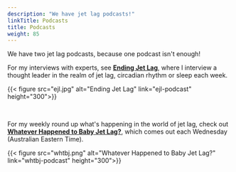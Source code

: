 ```yaml
---
description: "We have jet lag podcasts!"
linkTitle: Podcasts
title: Podcasts
weight: 85
---
```


We have two jet lag podcasts, because one podcast isn't enough!

For my interviews with experts, see [**Ending Jet Lag**](ejl-podcast), where I interview a thought leader in the realm of jet lag, circadian rhythm or sleep each week.

{{< figure src="ejl.jpg" alt="Ending Jet Lag" link="ejl-podcast" height="300">}}

</br>

For my weekly round up what's happening in the world of jet lag, check out [**Whatever Happened to Baby Jet Lag?**](whtbj-podcast), which comes out each Wednesday (Australian Eastern Time).

{{< figure src="whtbj.png" alt="Whatever Happened to Baby Jet Lag?" link="whtbj-podcast" height="300">}}
